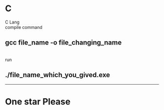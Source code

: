 # C
C Lang
<br>
compile command
<br>
<h2>gcc file_name -o file_changing_name</h2>
<br>
run
<br>
<h2>./file_name_which_you_gived.exe</h2>
<hr>
<h1>One star Please</h1>
